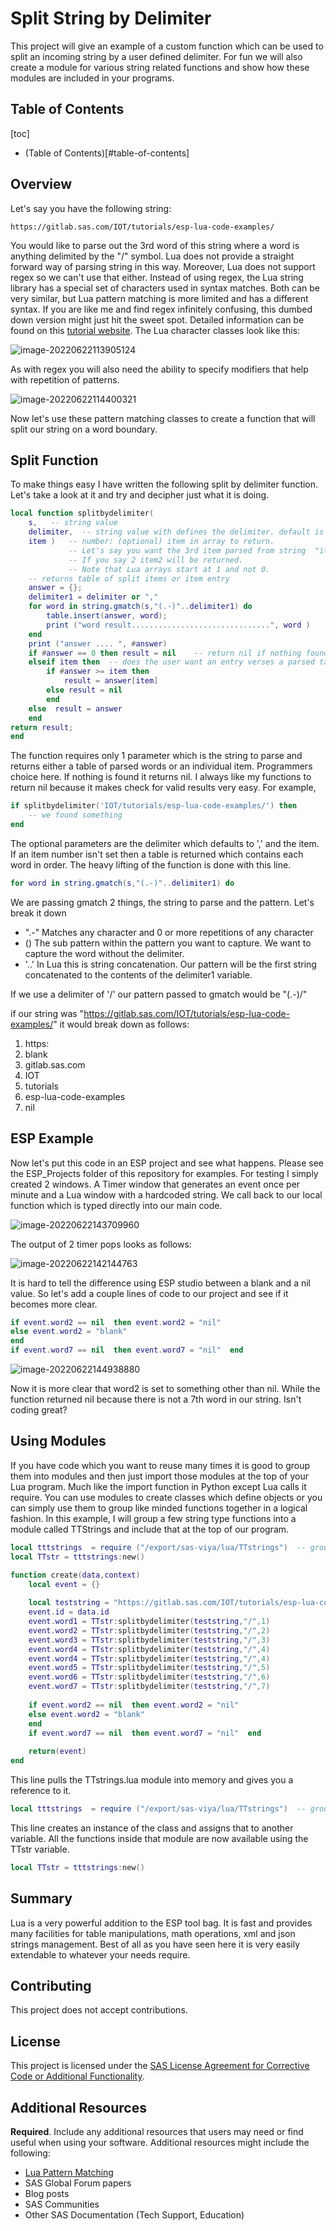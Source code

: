# Split String by Delimiter

This project will give an example of a custom function which can be used to split an incoming string by a user defined delimiter.  For fun we will also create a module for various string related functions and show how these modules are included in your programs. 

## Table of Contents

[toc]

* (Table of Contents)[#table-of-contents]

## Overview

Let's say you have the following string: 

```http
https://gitlab.sas.com/IOT/tutorials/esp-lua-code-examples/
```

You would like to parse out the 3rd word of this string where a word is anything delimited by the "/" symbol.   Lua does not provide a straight forward way of parsing string in this way.  Moreover, Lua does not support regex so we can't use that either.   Instead of using regex, the Lua string library has a special set of characters used in syntax matches. Both can be very similar, but Lua pattern matching is more limited and has a different syntax.   If you are like me and find regex infinitely confusing, this dumbed down version might just hit the sweet spot.  Detailed information can be found on this [tutorial website](https://riptutorial.com/lua/example/20315/lua-pattern-matching).  The Lua character classes look like this: 

![image-20220622113905124](Images/image-20220622113905124.png) 



As with regex you will also need the ability to specify modifiers that help with repetition of patterns.

![image-20220622114400321](Images/image-20220622114400321.png) 

Now let's use these pattern matching classes to create a function that will split our string on a word boundary. 

## Split Function

To make things easy I have written the following split by delimiter function.  Let's take a look at it and try and decipher just what it is doing. 

```lua
local function splitbydelimiter(
    s,   -- string value
    delimiter,  -- string value with defines the delimiter. default is ","
    item )   -- number: (optional) item in array to return.  
             -- Let's say you want the 3rd item parsed from string  "item1,item2,item3"
             -- If you say 2 item2 will be returned.  
             -- Note that Lua arrays start at 1 and not 0.  
    -- returns table of split items or item entry 
    answer = {};
    delimiter1 = delimiter or ","
    for word in string.gmatch(s,"(.-)"..delimiter1) do
        table.insert(answer, word);
        print ("word result...............................", word )
    end
    print ("answer .... ", #answer)
    if #answer == 0 then result = nil    -- return nil if nothing found. 
    elseif item then  -- does the user want an entry verses a parsed table?
        if #answer >= item then 
            result = answer[item]
        else result = nil     
        end 
    else  result = answer    
    end 
return result;
end
```



The function requires only 1 parameter which is the string to parse and returns either a table of parsed words or an individual item.  Programmers choice here.  If nothing is found it returns nil.  I always like my functions to return nil because it makes check for valid results very easy.  For example, 

```lua
if splitbydelimiter('IOT/tutorials/esp-lua-code-examples/') then 
    -- we found something 
end 
```

The optional parameters are the delimiter which defaults to ',' and the item.   If an item number isn't set then a table is returned which contains each word in order.   The heavy lifting of the function is done with this line.

```lua
for word in string.gmatch(s,"(.-)"..delimiter1) do
```

We are passing gmatch 2 things,  the string to parse and the pattern.  Let's break it down

- ".-"  Matches any character and 0 or more repetitions of any character 
- ()    The sub pattern within the pattern you want to capture.  We want to capture the word without the delimiter. 
- '..'   In Lua this is string concatenation.  Our pattern will be the first string concatenated to the contents of the delimiter1 variable.

If we use a delimiter of '/'  our pattern passed to gmatch would be "(.-)/"

if our string was "https://gitlab.sas.com/IOT/tutorials/esp-lua-code-examples/"  it would break down as follows: 

1. https:
2. blank
3. gitlab.sas.com
4. IOT
5. tutorials
6. esp-lua-code-examples
7. nil

## ESP Example

Now let's put this code in an ESP project and see what happens.  Please see the ESP_Projects folder of this repository for examples.  For testing I simply created 2 windows.  A Timer window that generates an event once per minute and a Lua window with a hardcoded string.  We call back to our local function which is typed directly into our main code. 

![image-20220622143709960](Images/image-20220622143709960.png) 

The output of 2 timer pops looks as follows:  

![image-20220622142144763](Images/image-20220622142144763.png)

It is hard to tell the difference using ESP studio between a blank and a nil value.  So let's add a couple lines of code to our project and see if it becomes more clear. 

```lua
if event.word2 == nil  then event.word2 = "nil"  
else event.word2 = "blank"    
end 
if event.word7 == nil  then event.word7 = "nil"  end 
```

![image-20220622144938880](Images/image-20220622144938880.png) 

Now it is more clear that word2 is set to something other than nil.  While the function returned nil because there is not a 7th word in our string.   Isn't coding great? 

## Using Modules

If you have code which you want to reuse many times it is good to group them into modules and then just import those modules at the top of your Lua program.  Much like the import function in Python except Lua calls it require.  You can use modules to create classes which define objects or you can simply use them to group like minded functions together in a logical fashion.  In this example, I will group a few string type functions into a module called TTStrings and include that at the top of our program.   

```lua
local tttstrings  = require ("/export/sas-viya/lua/TTstrings")  -- group of string functions
local TTstr = tttstrings:new()

function create(data,context)
    local event = {}
    
    local teststring = "https://gitlab.sas.com/IOT/tutorials/esp-lua-code-examples/"
    event.id = data.id
    event.word1 = TTstr:splitbydelimiter(teststring,"/",1)
    event.word2 = TTstr:splitbydelimiter(teststring,"/",2)
    event.word3 = TTstr:splitbydelimiter(teststring,"/",3)
    event.word4 = TTstr:splitbydelimiter(teststring,"/",4)
    event.word4 = TTstr:splitbydelimiter(teststring,"/",4)
    event.word5 = TTstr:splitbydelimiter(teststring,"/",5)
    event.word6 = TTstr:splitbydelimiter(teststring,"/",6)
    event.word7 = TTstr:splitbydelimiter(teststring,"/",7)
    
    if event.word2 == nil  then event.word2 = "nil"  
    else event.word2 = "blank"    
    end 
    if event.word7 == nil  then event.word7 = "nil"  end 
    
    return(event)
end
```

This line pulls the TTstrings.lua module into memory and gives you a reference to it.  

```lua
local tttstrings  = require ("/export/sas-viya/lua/TTstrings")  -- group of string functions
```

This line creates an instance of the class and assigns that to another variable.  All the functions inside that module are now available using the TTstr variable.

```lua
local TTstr = tttstrings:new()
```

## Summary

Lua is a very powerful addition to the ESP tool bag. It is fast and provides many facilities for table manipulations, math operations, xml and json strings management. Best of all as you have seen here it is very easily extendable to whatever your needs require.

## Contributing

This project does not accept contributions.

## License

This project is licensed under the [SAS License Agreement for Corrective Code or Additional Functionality](LICENSE).

## Additional Resources

**Required**. Include any additional resources that users may need or find useful when using your software. Additional resources might include the following:

* [Lua Pattern Matching](https://riptutorial.com/lua/example/20315/lua-pattern-matching)
* SAS Global Forum papers
* Blog posts
* SAS Communities
* Other SAS Documentation (Tech Support, Education)
